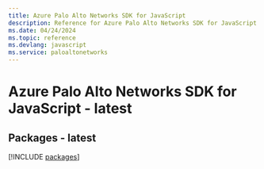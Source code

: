 ```yaml
---
title: Azure Palo Alto Networks SDK for JavaScript
description: Reference for Azure Palo Alto Networks SDK for JavaScript
ms.date: 04/24/2024
ms.topic: reference
ms.devlang: javascript
ms.service: paloaltonetworks
---
```

# Azure Palo Alto Networks SDK for JavaScript - latest
## Packages - latest
[!INCLUDE [packages](palo-alto-networks-index.md)]